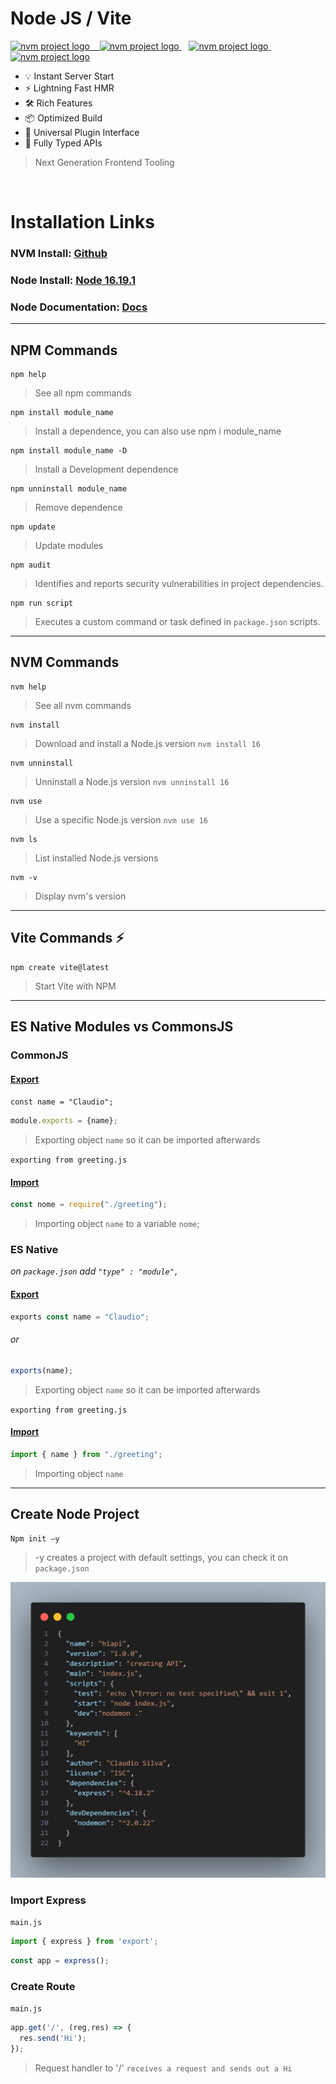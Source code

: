 # Node JS / Vite

<a href="https://cdn.freebiesupply.com/logos/large/2x/nodejs-1-logo-png-transparent.png">
  <picture>
    <source media="(prefers-color-scheme: dark)" srcset="https://cdn.freebiesupply.com/logos/large/2x/nodejs-1-logo-png-transparent.png" />
    <img src="https://raw.githubusercontent.com/nvm-sh/logos/HEAD/nvm-logo-color.svg" height="50" alt="nvm project logo" />
  </picture>&nbsp;&nbsp; 
  <picture>
    <source media="(prefers-color-scheme: dark)" srcset="https://vitejs.dev/logo-with-shadow.png" />
    <img src="https://vitejs.dev/logo-with-shadow.png" height="50" alt="nvm project logo" />
  </picture>
</a> &nbsp;&nbsp; 
<a href="https://github.com/nvm-sh/logos">
  <picture>
    <source media="(prefers-color-scheme: dark)" srcset="https://raw.githubusercontent.com/nvm-sh/logos/HEAD/nvm-logo-white.svg" />
    <img src="https://raw.githubusercontent.com/nvm-sh/logos/HEAD/nvm-logo-color.svg" height="50" alt="nvm project logo" />
  </picture>
</a>&nbsp; &nbsp; 
<a href="https://andrejgajdos.com/wp-content/uploads/2019/11/npm-logo.png?x24361">
  <picture>
    <source media="(prefers-color-scheme: dark)" srcset="https://andrejgajdos.com/wp-content/uploads/2019/11/npm-logo.png?x24361" />
    <img src="https://raw.githubusercontent.com/nvm-sh/logos/HEAD/nvm-logo-color.svg" height="50" alt="nvm project logo" />
  </picture>
</a>

<br>

- 💡 Instant Server Start
- ⚡️ Lightning Fast HMR
- 🛠️ Rich Features
- 📦 Optimized Build
- 🔩 Universal Plugin Interface
- 🔑 Fully Typed APIs

>Next Generation Frontend Tooling

<br>

# Installation Links


### NVM Install: [Github](https://github.com/nvm-sh/nvm)

### Node Install: [Node 16.19.1](https://nodejs.org/download/release/v16.19.1/node-v16.19.1-x64.msi)

### Node Documentation: [Docs](https://nodejs.org/docs/latest-v18.x/api/)

---
## NPM Commands

```shell
npm help
```  
> See all npm commands


```shell
npm install module_name
```  
> Install a dependence, you can also use npm i module_name

```shell
npm install module_name -D
```  
> Install a Development dependence

```shell
npm unninstall module_name
```  
> Remove dependence

```shell
npm update
```  
> Update modules

```shell
npm audit
```  
> Identifies and reports security vulnerabilities in project dependencies.

```shell
npm run script
```  
> Executes a custom command or task defined in `package.json` scripts.


---

## NVM Commands



```shell
nvm help
```  
> See all nvm commands

```shell
nvm install
```  
> Download and install a Node.js version `nvm install 16`

```shell
nvm unninstall
```  
> Unninstall a Node.js version `nvm unninstall 16`

```shell
nvm use
```  
> Use a specific Node.js version `nvm use 16`

```shell
nvm ls
```  
> List installed Node.js versions

```shell
nvm -v
```  
> Display nvm's version
                   
---

## Vite Commands ⚡

```shell
npm create vite@latest
```  
> Start Vite with NPM

---

## ES Native Modules vs CommonsJS


### CommonJS

#### <u>Export</u>
`const name = "Claudio";`
```javascript
module.exports = {name};
```  
> Exporting object `name` so it can be imported afterwards

`exporting from greeting.js`

#### <u>Import</u>
```javascript
const nome = require("./greeting");
```  
> Importing object `name` to a variable `nome`;

### ES Native
*on `package.json`*
*add `"type" : "module",`*
#### <u>Export</u>
```javascript
exports const name = "Claudio";
```
###### or
```javascript
exports(name);
```  
> Exporting object `name` so it can be imported afterwards

`exporting from greeting.js`

#### <u>Import</u>
```javascript
import { name } from "./greeting";
```  
> Importing object `name`
---

## Create Node Project

```javascript
Npm init –y
```  
> -y creates a project with default settings, you can check it on
`package.json`

<img src="imgs/package.png">

 ### Import Express
`main.js`

```javascript
import { express } from 'export';
``` 

```javascript
const app = express();
``` 
 ### Create Route
 `main.js`

```javascript
app.get('/', (reg,res) => {
  res.send('Hi');
});
``` 
>Request handler to '/' `receives a request and sends out a Hi`
